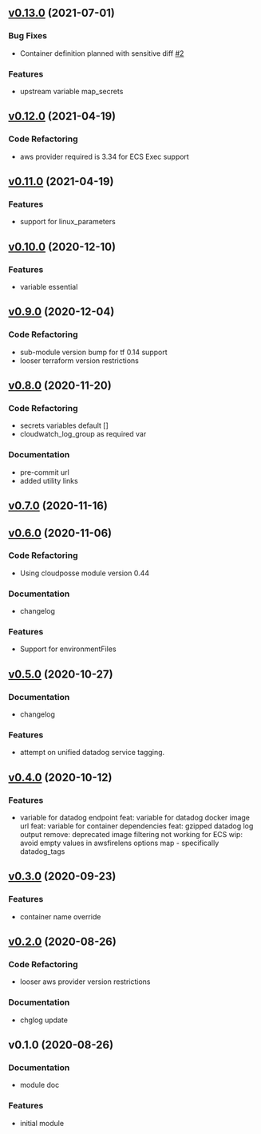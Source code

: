 
<a name="v0.13.0"></a>
## [v0.13.0](https://github.com/basefarm/terraform-aws-ecs-container-definition/compare/v0.12.0...v0.13.0) (2021-07-01)

### Bug Fixes

* Container definition planned with sensitive diff [#2](https://github.com/basefarm/terraform-aws-ecs-container-definition/issues/2)

### Features

* upstream variable map_secrets


<a name="v0.12.0"></a>
## [v0.12.0](https://github.com/basefarm/terraform-aws-ecs-container-definition/compare/v0.11.0...v0.12.0) (2021-04-19)

### Code Refactoring

* aws provider required is 3.34 for ECS Exec support


<a name="v0.11.0"></a>
## [v0.11.0](https://github.com/basefarm/terraform-aws-ecs-container-definition/compare/v0.10.0...v0.11.0) (2021-04-19)

### Features

* support for linux_parameters


<a name="v0.10.0"></a>
## [v0.10.0](https://github.com/basefarm/terraform-aws-ecs-container-definition/compare/v0.9.0...v0.10.0) (2020-12-10)

### Features

* variable essential


<a name="v0.9.0"></a>
## [v0.9.0](https://github.com/basefarm/terraform-aws-ecs-container-definition/compare/v0.8.0...v0.9.0) (2020-12-04)

### Code Refactoring

* sub-module version bump for tf 0.14 support
* looser terraform version restrictions


<a name="v0.8.0"></a>
## [v0.8.0](https://github.com/basefarm/terraform-aws-ecs-container-definition/compare/v0.7.0...v0.8.0) (2020-11-20)

### Code Refactoring

* secrets variables default []
* cloudwatch_log_group as required var

### Documentation

* pre-commit url
* added utility links


<a name="v0.7.0"></a>
## [v0.7.0](https://github.com/basefarm/terraform-aws-ecs-container-definition/compare/v0.6.0...v0.7.0) (2020-11-16)


<a name="v0.6.0"></a>
## [v0.6.0](https://github.com/basefarm/terraform-aws-ecs-container-definition/compare/v0.5.0...v0.6.0) (2020-11-06)

### Code Refactoring

* Using cloudposse module version 0.44

### Documentation

* changelog

### Features

* Support for environmentFiles


<a name="v0.5.0"></a>
## [v0.5.0](https://github.com/basefarm/terraform-aws-ecs-container-definition/compare/v0.4.0...v0.5.0) (2020-10-27)

### Documentation

* changelog

### Features

* attempt on unified datadog service tagging.


<a name="v0.4.0"></a>
## [v0.4.0](https://github.com/basefarm/terraform-aws-ecs-container-definition/compare/v0.3.0...v0.4.0) (2020-10-12)

### Features

* variable for datadog endpoint feat: variable for datadog docker image url feat: variable for container dependencies feat: gzipped datadog log output remove: deprecated image filtering not working for ECS wip: avoid empty values in awsfirelens options map - specifically datadog_tags


<a name="v0.3.0"></a>
## [v0.3.0](https://github.com/basefarm/terraform-aws-ecs-container-definition/compare/v0.2.0...v0.3.0) (2020-09-23)

### Features

* container name override


<a name="v0.2.0"></a>
## [v0.2.0](https://github.com/basefarm/terraform-aws-ecs-container-definition/compare/v0.1.0...v0.2.0) (2020-08-26)

### Code Refactoring

* looser aws provider version restrictions

### Documentation

* chglog update


<a name="v0.1.0"></a>
## v0.1.0 (2020-08-26)

### Documentation

* module doc

### Features

* initial module

